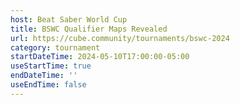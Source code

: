 ```yaml
---
host: Beat Saber World Cup
title: BSWC Qualifier Maps Revealed
url: https://cube.community/tournaments/bswc-2024
category: tournament
startDateTime: 2024-05-10T17:00:00-05:00
useStartTime: true
endDateTime: ''
useEndTime: false
---
```

